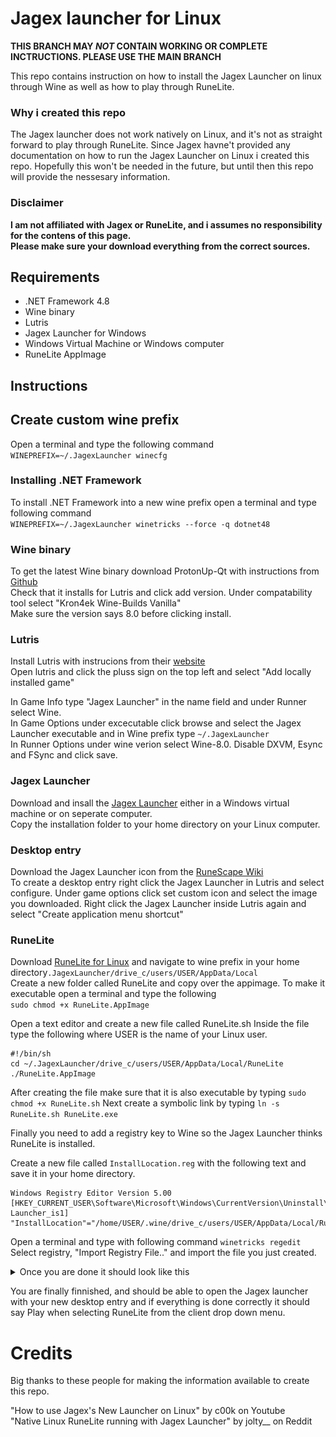# Jagex launcher for Linux

**THIS BRANCH MAY _NOT_ CONTAIN WORKING OR COMPLETE INCTRUCTIONS. PLEASE USE THE MAIN BRANCH**

This repo contains instruction on how to install the Jagex Launcher on linux through Wine as well as how to play through RuneLite.

### Why i created this repo

The Jagex launcher does not work natively on Linux, and it's not as straight forward to play through RuneLite. Since Jagex havne't provided any documentation on how to run the Jagex Launcher on Linux i created this repo. Hopefully this won't be needed in the future, but until then this repo will provide the nessesary information.

### Disclaimer
**I am not affiliated with Jagex or RuneLite, and i assumes no responsibility for the contens of this page. <br>
Please make sure your download everything from the correct sources.**

## Requirements
- .NET Framework 4.8
- Wine binary
- Lutris
- Jagex Launcher for Windows
- Windows Virtual Machine or Windows computer
- RuneLite AppImage

## Instructions

## Create custom wine prefix
Open a terminal and type the following command<br>
`WINEPREFIX=~/.JagexLauncher winecfg`

### Installing .NET Framework
To install .NET Framework into a new wine prefix open a terminal and type following command<br>
`WINEPREFIX=~/.JagexLauncher winetricks --force -q dotnet48`

### Wine binary

To get the latest Wine binary download ProtonUp-Qt with instructions from [Github](https://github.com/DavidoTek/ProtonUp-Qt/releases)<br>
Check that it installs for Lutris and click add version. Under compatability tool select "Kron4ek Wine-Builds Vanilla"<br>
Make sure the version says 8.0 before clicking install.


### Lutris

Install Lutris with instrucions from their [website](https://lutris.net/downloads)<br>
Open lutris and click the pluss sign on the top left and select "Add locally installed game"<br>

In Game Info type "Jagex Launcher" in the name field and under Runner select Wine.<br>
In Game Options under excecutable click browse and select the Jagex Launcher executable and in Wine prefix type `~/.JagexLauncher`<br>
In Runner Options under wine verion select Wine-8.0. Disable DXVM, Esync and FSync and click save.<br>

### Jagex Launcher
Download and insall the [Jagex Launcher](https://www.jagex.com/en-GB/launcher) either in a Windows virtual machine or on seperate computer. <br>
Copy the installation folder to your home directory on your Linux computer.

### Desktop entry
Download the Jagex Launcher icon from the [RuneScape Wiki](https://runescape.wiki/w/Jagex_Launcher#/media/File:Jagex_Launcher_icon.png)<br>
To create a desktop entry right click the Jagex Launcher in Lutris and select configure. Under game options click set custom icon and select the image you downloaded.
Right click the Jagex Launcher inside Lutris again and select "Create application menu shortcut"

### RuneLite

Download [RuneLite for Linux](https://runelite.net) and navigate to wine prefix in your home directory`.JagexLauncher/drive_c/users/USER/AppData/Local`<br>
Create a new folder called RuneLite and copy over the appimage. To make it executable open a terminal and type the following<br>
`sudo chmod +x RuneLite.AppImage`<br>

Open a text editor and create a new file called RuneLite.sh Inside the file type the following where USER is the name of your Linux user.
```
#!/bin/sh
cd ~/.JagexLauncher/drive_c/users/USER/AppData/Local/RuneLite
./RuneLite.AppImage
```
After creating the file make sure that it is also executable by typing `sudo chmod +x RuneLite.sh` Next create a symbolic link by typing `ln -s RuneLite.sh RuneLite.exe`


Finally you need to add a registry key to Wine so the Jagex Launcher thinks RuneLite is installed.<br>

Create a new file called `InstallLocation.reg` with the following text and save it in your home directory.

```
Windows Registry Editor Version 5.00
[HKEY_CURRENT_USER\Software\Microsoft\Windows\CurrentVersion\Uninstall\RuneLite Launcher_is1]
"InstallLocation"="/home/USER/.wine/drive_c/users/USER/AppData/Local/RuneLite"
```

Open a terminal and type with following command `winetricks regedit`
Select registry, "Import Registry File.." and import the file you just created.

<details>
  <summary>Once you are done it should look like this</summary>
<img src="/assets/images/regedit.png">
</details>

You are finally finnished, and should be able to open the Jagex launcher with your new desktop entry and if everything is done correctly it should say Play when selecting RuneLite from the client drop down menu.

# Credits

Big thanks to these people for making the information available to create this repo.

"How to use Jagex's New Launcher on Linux" by c00k on Youtube
<br>
"Native Linux RuneLite running with Jagex Launcher" by jolty__ on Reddit

